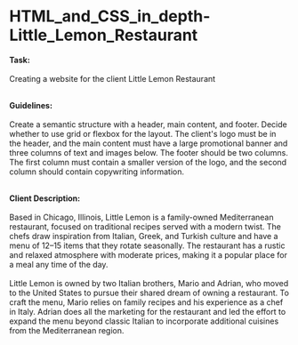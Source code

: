 # HTML_and_CSS_in_depth-Little_Lemon_Restaurant

<b> Task: </b> <br><br>
Creating a website for the client Little Lemon Restaurant<br><br>

<b> Guidelines: </b> <br><br>
Create a semantic structure with a header, main content, and footer. Decide whether to use grid or flexbox for the layout. The client's logo must be in the header, and the main content must have a large promotional banner and three columns of text and images below. The footer should be two columns. The first column must contain a smaller version of the logo, and the second column should contain copywriting information.<br><br>

<b> Client Description: </b> <br><br>
Based in Chicago, Illinois, Little Lemon is a family-owned Mediterranean restaurant, focused on traditional recipes served with a modern twist. The chefs draw inspiration from Italian, Greek, and Turkish culture and have a menu of 12–15 items that they rotate seasonally. The restaurant has a rustic and relaxed atmosphere with moderate prices, making it a popular place for a meal any time of the day.<br><br>
Little Lemon is owned by two Italian brothers, Mario and Adrian, who moved to the United States to pursue their shared dream of owning a restaurant. To craft the menu, Mario relies on family recipes and his experience as a chef in Italy. Adrian does all the marketing for the restaurant and led the effort to expand the menu beyond classic Italian to incorporate additional cuisines from the Mediterranean region.

